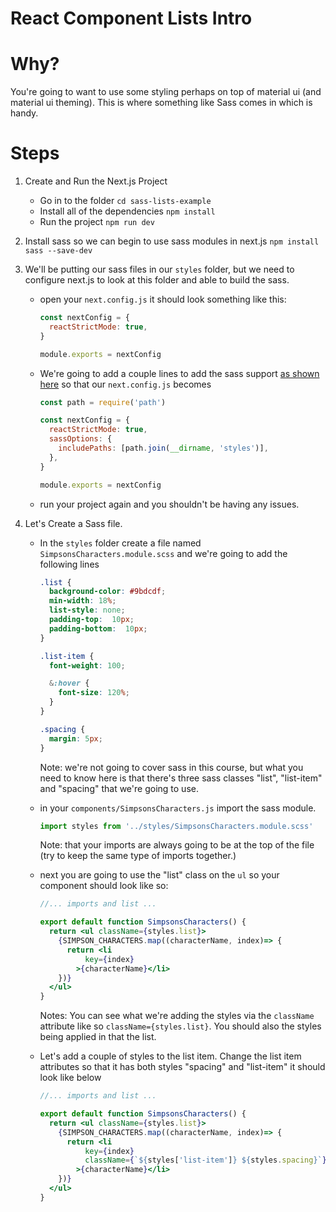 # React Component Lists Intro

# Why?

You're going to want to use some styling perhaps on top of material ui (and material ui theming). This is where something like Sass comes in which is handy.

# Steps

1. Create and Run the Next.js Project
   - Go in to the folder
   `cd sass-lists-example`
   - Install all of the dependencies
   `npm install`
   - Run the project
   `npm run dev`
1. Install sass so we can begin to use sass modules in next.js
   `npm install sass --save-dev`

1. We'll be putting our sass files in our `styles` folder, but we need to configure next.js to look at this folder and able to build the sass. 
   - open your `next.config.js` it should look something like this:
   
      ```js
      const nextConfig = {
        reactStrictMode: true,
      }

      module.exports = nextConfig
      ```
   
   - We're going to add a couple lines to add the sass support [as shown here](https://nextjs.org/docs/basic-features/built-in-css-support#sass-support)
   so that our `next.config.js` becomes
   
      ```js
      const path = require('path')

      const nextConfig = {
        reactStrictMode: true,
        sassOptions: {
          includePaths: [path.join(__dirname, 'styles')],
        },
      }

      module.exports = nextConfig
      ```
   
   - run your project again and you shouldn't be having any issues.
1. Let's Create a Sass file.
   - In the `styles` folder create a file named `SimpsonsCharacters.module.scss` and we're going to add the following lines 

      ```scss
      .list {
        background-color: #9bdcdf;
        min-width: 18%;
        list-style: none;
        padding-top:  10px;
        padding-bottom:  10px;
      }

      .list-item {
        font-weight: 100;

        &:hover {
          font-size: 120%;
        }
      }

      .spacing {
        margin: 5px;
      }
      ```

      Note: we're not going to cover sass in this course, but what you need to know here is that there's three sass classes "list", "list-item" and "spacing" that we're going to use.

   - in your `components/SimpsonsCharacters.js` import the sass module.

      ```js
      import styles from '../styles/SimpsonsCharacters.module.scss'
      ```
    
      Note: that your imports are always going to be at the top of the file (try to keep the same type of imports together.)
   - next you are going to use the "list" class on the `ul` so your component should look like so:

      ```jsx
      //... imports and list ...

      export default function SimpsonsCharacters() {
        return <ul className={styles.list}>
          {SIMPSON_CHARACTERS.map((characterName, index)=> {
            return <li 
                key={index}
              >{characterName}</li>
          })}
        </ul>
      }
      ```

      Notes:
      You can see what we're adding the styles via the `className` attribute like so `className={styles.list}`. You should also the styles being applied in that the list.
   - Let's add a couple of styles to the list item. Change the list item attributes so that it has both styles "spacing" and "list-item" it should look like below

      ```jsx
      //... imports and list ...

      export default function SimpsonsCharacters() {
        return <ul className={styles.list}>
          {SIMPSON_CHARACTERS.map((characterName, index)=> {
            return <li 
                key={index}
                className={`${styles['list-item']} ${styles.spacing}`}
              >{characterName}</li>
          })}
        </ul>
      }
      ```

